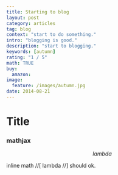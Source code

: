 ```yaml
---
title: Starting to blog
layout: post
category: articles
tag: blog
context: "start to do something."
intro: "blogging is good."
description: "start to blogging."
keywords: [autumn]
rating: "1 / 5"
math: TRUE
buy:
  amazon: 
image:
  feature: /images/autumn.jpg
date: 2014-08-21
---
```


# Title


### mathjax

$$lambda$$

inline math //[ lambda //] should ok.

